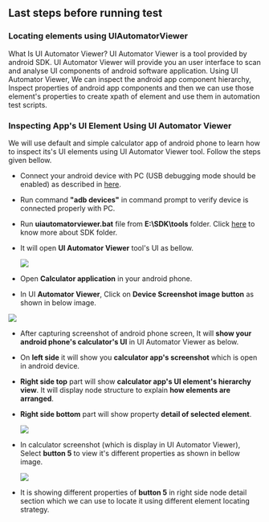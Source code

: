 ## Last steps before running test

### Locating elements using UIAutomatorViewer
What Is UI Automator Viewer?
UI Automator Viewer is a tool provided by android SDK. UI Automator Viewer will provide you an user interface to scan and analyse UI components of android software application. Using UI Automator Viewer, We can inspect the android app component hierarchy, Inspect properties of android app components and then we can use those element's properties to create xpath of element and use them in automation test scripts.

### Inspecting App's UI Element Using UI Automator Viewer
We will use default and simple calculator app of android phone to learn how to inspect its's UI elements using UI Automator Viewer tool. Follow the steps given bellow.

- Connect your android device with PC (USB debugging mode should be enabled) as described in [here](https://github.com/thenishant/Getting_started_with_Mobile_Automation/blob/master/chapter%202/README.md#TostartUSBDebuggingmode).
- Run command **"adb devices"** in command prompt to verify device is connected properly with PC.
- Run **uiautomatorviewer.bat** file from **E:\SDK\tools** folder. Click [here](https://github.com/thenishant/Getting_started_with_Mobile_Automation/blob/master/chapter%202/README) to know more about SDK folder. 

 - It will open **UI Automator Viewer** tool's UI as bellow.
 
    ![](https://i.imgur.com/OV63zpQ.png)

 - Open **Calculator application** in your android phone.
 - In UI **Automator Viewer**, Click on **Device Screenshot image button** as shown in below image.
 
 ![](https://i.imgur.com/nQAM4Pg.png)
    
 - After capturing screenshot of android phone screen, It will **show your android phone's calculator's UI** in UI Automator Viewer as below. 
 - On **left side** it will show you **calculator app's screenshot** which is open in android device.
 - **Right side top** part will show **calculator app's UI element's hierarchy view**. It will display node structure to explain **how elements are arranged**.
 - **Right side bottom** part will show property **detail of selected element**.
 
    ![](https://i.imgur.com/DgbuNpO.png)

    
 - In calculator screenshot (which is display in UI Automator Viewer), Select **button 5** to view it's different properties as shown in bellow image.
 
    ![](https://i.imgur.com/8CtODLI.png)
     
 - It is showing different properties of **button 5** in right side node detail section which we can use to locate it using different element locating strategy. 